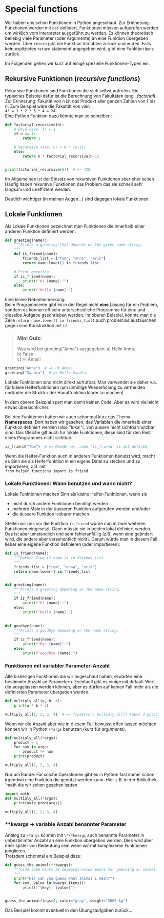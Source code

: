 # Special functions
Wir haben uns schon Funktionen in Python angeschaut. Zur Erinnerung:  
Funktionen werden mit `def` definiert. Funktionen müssen aufgerufen werden
um wirklich vom Interpreter ausgeführt zu werden. Es können theoretisch beliebig viele
Parameter (oder Argumente) an eine Funktion übergeben werden. Über `return` 
gibt die Funktion Variablen zurück und ended. Falls kein explizietes `return`
statement angegeben wird, gibt eine Funktion `None` zurück.  

Im Folgenden gehen wir kurz auf einige spezielle Funktionen-Typen ein.

## Rekursive Funktionen (*recursive functions*)
Rekursive Funktionen sind Funktionen die sich selbst aufrufen.
Ein typisches Beispiel dafür ist die Berechnung von Fakultäten (engl. *factorial*).
Zur Erinnerung: Fakutät von *n* ist das Produkt aller ganzen Zahlen von 1 bis *n*.
Zum Beispiel wäre die Fakultät von vier:  
`4! = 1 * 2 * 3 * 4 = 24`  
Eine Python Funktion dazu könnte man so schreiben:

```python 
def factorial_recursive(n):
    # Base case: 1! = 1
    if n == 1:
        return 1

    # Recursive case: n! = n * (n-1)!
    else:
        return n * factorial_recursive(n-1)


print(factorial_recursive(6))  # => 720
```
Im Allgemeinen ist der Einsatz von rekursiven Funktionen aber eher selten.
Häufig haben rekursive Funktionen das Problem das sie schnell sehr langsam und
uneffizient werden.

Deutlich wichtiger (in meinen Augen...) sind dagegen lokale Funktionen.

## Lokale Funktionen
Als Lokale Funktionen bezeichnet man Funktionen die innerhalb einer anderen
Funktion definiert werden.

```python 
def greeting(name):
    """Prints a greeting that depends on the given name string.
    """
    def is_friend(name):
        friends_list = ["tom", "anna", "erik"]
        return name.lower() in friends_list

    # Print greeting
    if is_friend(name):
        print(f"Hi {name}!!")
    else:
        print(f"Hello {name}.")
```
Eine kleine Nebenbemerkung:  
Beim Programmieren gibt es in der Regel nicht **eine** Lösung für ein Problem,
sondern es können oft sehr unterschiedliche Programme für eine und dieselbe Aufgabe
geschrieben werden.
Im oberen Beispiel, könnte man die Zeile `return name.lower() in friends_list1`
auch problemlos austauschen gegen eine Konstruktion mit `if`.

        
> ### Mini Quiz: 
> Was wird bei greeting("Anna") ausgegeben:
> a) Hello Anna.  
> b) False  
> c) Hi Anna!!

<!--pytest-codeblocks:cont-->
```python 
greeting("Anna")  # => Hi Anna!!
greeting("Sandra")  # => Hello Sandra.
```
Lokale Funktionen sind nicht direkt aufrufbar. Man verwendet sie daher
v.a. für kleine Helferfunktionen (um unnötige Wiederholung zu vermeiden
und/oder die Struktur der Hauptfunktion klarer zu machen)

In dem oberen Beispiel spart man damit keinen Code.
Aber es wird vielleicht etwas übersichtlicher.

Bei den Funktionen hatten wir auch schonmal kurz das Thema **Namespaces**.
Dort haben wir gesehen, das Variablen die innerhalb einer Funktion definiert werden
(also "lokal"), von aussen nicht sichtbar/nutzbar sind. 
Das Gleiche gilt auch für lokale Funktionen, diese sind für den Rest eines
Programmes nicht sichtbar.

<!--pytest-codeblocks:expect-error-->
```python 
is_friend("Tom")  # => NameError: name 'is_friend' is not defined
```
Wenn die Helfer-Funktion auch in anderen Funktionen benutzt wird,
macht es Sinn sie als Helferfunktion in ein eigene Datei zu stecken
und zu importieren, z.B. mit  
`from helper_functions import is_friend`




### Lokale Funktionen: Wann benutzen und wann nicht?

Lokale Funktionen machen Sinn als kleine Helfer-Funktionen, wenn sie
- nicht durch andere Funktionen benötigt werden
- mehrere Male in der äusseren Funktion aufgerufen werden und/oder
- die äussere Funktion lesbarer machen

Stellen wir uns vor die Funktion `is_friend` würde nun in zwei weiteren Funktionen
eingesetzt. Dann müsste sie in beiden lokal definiert werden. Das ist aber
umständlich und sehr fehleranfällig (z.B. wenn eine geändert wird, die andere
aber versehentlich nicht). Darum würde man in diesem Fall lieber eine eigene Funktion 
definieren (oder importieren):
```python 
def is_friend(name):
    """Return True if name is in friends_list
    """
    friends_list = ["tom", "anna", "erik"]
    return name.lower() in friends_list


def greeting(name):
    """Prints a greeting depeding on the name string.
    """
    if is_friend(name):
        print(f"Hi {name}!!")
    else:
        print(f"Hello {name}.")
        
        
def goodbye(name):
    """Prints a goodbye depeding on the name string.
    """
    if is_friend(name):
        print(f"Bye {name}!!")
    else:
        print(f"Goodbye {name}.")
```
### Funktionen mit variabler Parameter-Anzahl
Alle bisherigen Funktionen die wir angeschaut haben, erwarten eine bestimmte
Anzahl an Parametern. Eventuell gibt es einige mit default-Wert die ausgelassen
werden können, aber es dürfen auf keinen Fall mehr als die definierten
Parameter übergeben werden.

<!--pytest-codeblocks:expect-error-->
```python 
def multiply_all(a, b, c):
    print(a * b * c)

multiply_all(1, 2, 3, 4)  # => TypeError: multiply_all() takes 3 positional arguments but 4 were given
```
Wenn wir die Anzahl aber wie in diesem Fall bewusst offen lassen möchten 
können wir in Python `\*args` benutzen (kurz für *arguments*).

```python 
def multiply_all(*args):
    product = 1
    for num in args:
        product *= num
    print(product)

multiply_all(1, 2, 3, 4)
```
Nur am Rande: Für solche Operationen gibt es in Python fast immer schon
irgendwo eine Funktion die genutzt werden kann. Hier z.B. in der Bibliothek `math
die wir schon gesehen hatten.

```python 
import math
def multiply_all(*args):
    print(math.prod(args))

multiply_all(1, 2, 3, 4)
```
###  \*\*kwargs -> variable Anzahl benannter Parameter
Analog zu `\*args` können mit `\*\*kwargs` auch benannte Parameter in unbestimmter
Anzahl an eine Funktion übergeben werden. Dies wird aber eher später von Bedeutung sein
wenn wir mit komplexeren Funktionen jonglieren.  
Trotzdem schonmal ein Beispiel dazu:
```python 
def guess_the_animal(**kwargs):
    """Give some hints as keywords-value pairs for guessing an animal.
    """
    print("Hi! Can you guess what animal I mean?")
    for key, value in kwargs.items():
        print(f"{key}: {value}")


guess_the_animal(legs=4, color="gray", weight="5000 kg") 
```
Das Beispiel kommt eventuell in den Übungsaufgaben zurück...

